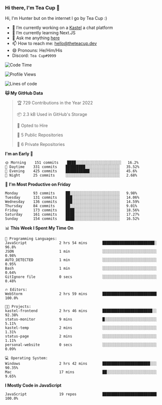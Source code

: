 ### Hi there, I'm Tea Cup 👋 

Hi, I'm Hunter but on the internet I go by Tea Cup :)

- 🔭 I’m currently working on a [Kastel](https://github.com/Kastelll) a chat platform
- 🌱 I’m currently learning Next.JS
- 💬 Ask me anything [here](https://github.com/TheTeaCup/TheTeaCup/issues)
- 📫 How to reach me: [hello@theteacup.dev](mailto:hello@theteacup.dev)
- 😄 Pronouns: He/Him/His
- Discord: `Tea Cup#9999`

<!--START_SECTION:waka-->
![Code Time](http://img.shields.io/badge/Code%20Time-203%20hrs-blue)

![Profile Views](http://img.shields.io/badge/Profile%20Views-11-blue)

![Lines of code](https://img.shields.io/badge/From%20Hello%20World%20I%27ve%20Written-69%20Thousand%20lines%20of%20code-blue)

**🐱 My GitHub Data** 

> 🏆 729 Contributions in the Year 2022
 > 
> 📦 2.3 kB Used in GitHub's Storage 
 > 
> 💼 Opted to Hire
 > 
> 📜 5 Public Repositories 
 > 
> 🔑 6 Private Repositories  
 > 
**I'm an Early 🐤** 

```text
🌞 Morning    151 commits    ████░░░░░░░░░░░░░░░░░░░░░   16.2% 
🌆 Daytime    331 commits    █████████░░░░░░░░░░░░░░░░   35.52% 
🌃 Evening    425 commits    ███████████░░░░░░░░░░░░░░   45.6% 
🌙 Night      25 commits     ░░░░░░░░░░░░░░░░░░░░░░░░░   2.68%

```
📅 **I'm Most Productive on Friday** 

```text
Monday       93 commits     ██░░░░░░░░░░░░░░░░░░░░░░░   9.98% 
Tuesday      131 commits    ███░░░░░░░░░░░░░░░░░░░░░░   14.06% 
Wednesday    136 commits    ███░░░░░░░░░░░░░░░░░░░░░░   14.59% 
Thursday     84 commits     ██░░░░░░░░░░░░░░░░░░░░░░░   9.01% 
Friday       173 commits    ████░░░░░░░░░░░░░░░░░░░░░   18.56% 
Saturday     161 commits    ████░░░░░░░░░░░░░░░░░░░░░   17.27% 
Sunday       154 commits    ████░░░░░░░░░░░░░░░░░░░░░   16.52%

```


📊 **This Week I Spent My Time On** 

```text
💬 Programming Languages: 
JavaScript               2 hrs 54 mins       ████████████████████████░   96.8% 
JSON                     1 min               ░░░░░░░░░░░░░░░░░░░░░░░░░   0.98% 
AUTO_DETECTED            1 min               ░░░░░░░░░░░░░░░░░░░░░░░░░   0.95% 
Bash                     1 min               ░░░░░░░░░░░░░░░░░░░░░░░░░   0.64% 
GitIgnore file           0 secs              ░░░░░░░░░░░░░░░░░░░░░░░░░   0.48%

🔥 Editors: 
WebStorm                 2 hrs 59 mins       █████████████████████████   100.0%

🐱‍💻 Projects: 
kastel-frontend          2 hrs 46 mins       ███████████████████████░░   92.38% 
status-monitor           9 mins              █░░░░░░░░░░░░░░░░░░░░░░░░   5.11% 
kastel-temp              2 mins              ░░░░░░░░░░░░░░░░░░░░░░░░░   1.31% 
status-page              2 mins              ░░░░░░░░░░░░░░░░░░░░░░░░░   1.11% 
personal-website         0 secs              ░░░░░░░░░░░░░░░░░░░░░░░░░   0.09%

💻 Operating System: 
Windows                  2 hrs 42 mins       ██████████████████████░░░   90.35% 
Mac                      17 mins             ██░░░░░░░░░░░░░░░░░░░░░░░   9.65%

```

**I Mostly Code in JavaScript** 

```text
JavaScript               19 repos            █████████████████████████   100.0%

```



<!--END_SECTION:waka-->
